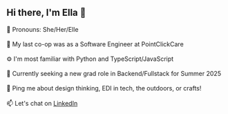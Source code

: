 <h2> Hi there, I'm Ella 👋</h2>

🌻 Pronouns: She/Her/Elle
<br></br>
💼 My last co-op was as a Software Engineer at PointClickCare
<br></br>
⚙️ I'm most familiar with Python and TypeScript/JavaScript
<br></br>
👀 Currently seeking a new grad role in Backend/Fullstack for Summer 2025
<br></br>
💬 Ping me about design thinking, EDI in tech, the outdoors, or crafts!
<br></br>
📫 Let's chat on <a target="_blank" href = https://www.linkedin.com/in/ella-smith980/> LinkedIn </a>
